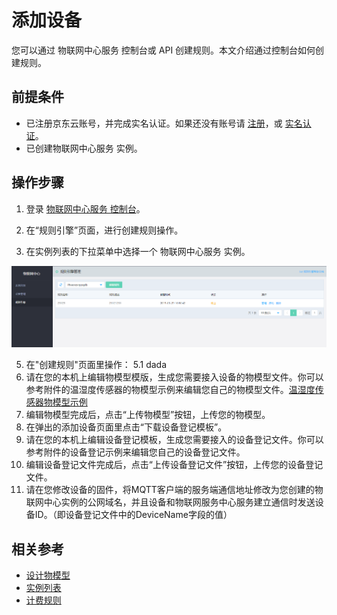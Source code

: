 # 添加设备

您可以通过 物联网中心服务 控制台或 API 创建规则。本文介绍通过控制台如何创建规则。


## 前提条件
- 已注册京东云账号，并完成实名认证。如果还没有账号请 [注册](https://accounts.jdcloud.com/p/regPage?source=jdcloud%26ReturnUrl=%2f%2fuc.jdcloud.com%2fpassport%2fcomplete%3freturnUrl%3dhttp%3A%2F%2Fuc.jdcloud.com%2Fredirect%2FloginRouter%3FreturnUrl%3Dhttps%253A%252F%252Fwww.jdcloud.com%252Fhelp%252Fdetail%252F734%252FisCatalog%252F1)，或 [实名认证](https://uc.jdcloud.com/account/certify)。
- 已创建物联网中心服务 实例。


## 操作步骤
1. 登录 [物联网中心服务 控制台](https://iot-console.jdcloud.com/iothub)。
2. 在“规则引擎”页面，进行创建规则操作。

	
	
3. 在实例列表的下拉菜单中选择一个 物联网中心服务 实例。

![实例列表](../../../../../image/IoT/IoT-Hub/iothub-006.png)


5. 在"创建规则"页面里操作：
5.1 dada
6. 请在您的本机上编辑物模型模版，生成您需要接入设备的物模型文件。你可以参考附件的温湿度传感器的物模型示例来编辑您自己的物模型文件。[温湿度传感器物模型示例](../../../../../image/IoT/IoT-Hub/TempHumiditySensor-OM.json)
7. 编辑物模型完成后，点击“上传物模型”按钮，上传您的物模型。
8. 在弹出的添加设备页面里点击“下载设备登记模板”。
9. 请在您的本机上编辑设备登记模板，生成您需要接入的设备登记文件。你可以参考附件的设备登记示例来编辑您自己的设备登记文件。
10. 编辑设备登记文件完成后，点击“上传设备登记文件”按钮，上传您的设备登记文件。
11. 请在您修改设备的固件，将MQTT客户端的服务端通信地址修改为您创建的物联网中心实例的公网域名，并且设备和物联网服务中心服务建立通信时发送设备ID。（即设备登记文件中的DeviceName字段的值）
    
	

## 相关参考
- [设计物模型](../../Best-Practices/Design-OM.md)
- [实例列表](../../Getting-Started/List-Instance.md)
- [计费规则](../../Pricing/Billing-Rules.md)

